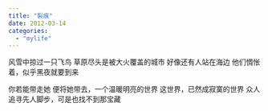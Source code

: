 ```yaml
---
title: "裂痕"
date: 2012-03-14
categories: 
  - "mylife"
---
```


风雪中掠过一只飞鸟 草原尽头是被大火覆盖的城市 好像还有人站在海边 他们惆怅着，似乎黑夜就要到来

你若能带走她 便将她带去，一个温暖明亮的世界 这世界，已然成寂寞的世界 众人追寻先人脚步，可是也找不到那宝藏
